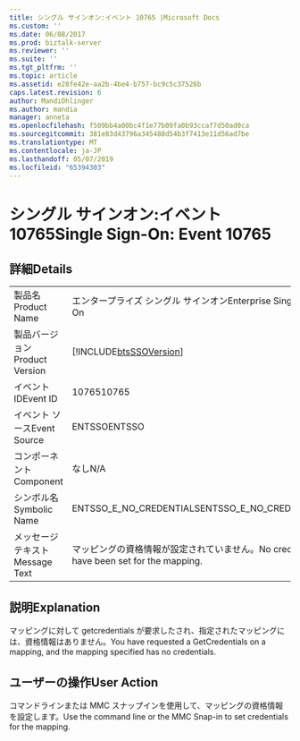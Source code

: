 ```yaml
---
title: シングル サインオン:イベント 10765 |Microsoft Docs
ms.custom: ''
ms.date: 06/08/2017
ms.prod: biztalk-server
ms.reviewer: ''
ms.suite: ''
ms.tgt_pltfrm: ''
ms.topic: article
ms.assetid: e28fe42e-aa2b-4be4-b757-bc9c5c37526b
caps.latest.revision: 6
author: MandiOhlinger
ms.author: mandia
manager: anneta
ms.openlocfilehash: f509bb4a00bc4f1e77b09fa0b93ccaf7d50ad0ca
ms.sourcegitcommit: 381e83d43796a345488d54b3f7413e11d56ad7be
ms.translationtype: MT
ms.contentlocale: ja-JP
ms.lasthandoff: 05/07/2019
ms.locfileid: "65394303"
---
```

# <a name="single-sign-on-event-10765"></a><span data-ttu-id="77fcd-102">シングル サインオン:イベント 10765</span><span class="sxs-lookup"><span data-stu-id="77fcd-102">Single Sign-On: Event 10765</span></span>
## <a name="details"></a><span data-ttu-id="77fcd-103">詳細</span><span class="sxs-lookup"><span data-stu-id="77fcd-103">Details</span></span>  
  
|                 |                                                            |
|-----------------|------------------------------------------------------------|
|  <span data-ttu-id="77fcd-104">製品名</span><span class="sxs-lookup"><span data-stu-id="77fcd-104">Product Name</span></span>   |                 <span data-ttu-id="77fcd-105">エンタープライズ シングル サインオン</span><span class="sxs-lookup"><span data-stu-id="77fcd-105">Enterprise Single Sign-On</span></span>                  |
| <span data-ttu-id="77fcd-106">製品バージョン</span><span class="sxs-lookup"><span data-stu-id="77fcd-106">Product Version</span></span> | [!INCLUDE[btsSSOVersion](../includes/btsssoversion-md.md)] |
|    <span data-ttu-id="77fcd-107">イベント ID</span><span class="sxs-lookup"><span data-stu-id="77fcd-107">Event ID</span></span>     |                           <span data-ttu-id="77fcd-108">10765</span><span class="sxs-lookup"><span data-stu-id="77fcd-108">10765</span></span>                            |
|  <span data-ttu-id="77fcd-109">イベント ソース</span><span class="sxs-lookup"><span data-stu-id="77fcd-109">Event Source</span></span>   |                           <span data-ttu-id="77fcd-110">ENTSSO</span><span class="sxs-lookup"><span data-stu-id="77fcd-110">ENTSSO</span></span>                           |
|    <span data-ttu-id="77fcd-111">コンポーネント</span><span class="sxs-lookup"><span data-stu-id="77fcd-111">Component</span></span>    |                            <span data-ttu-id="77fcd-112">なし</span><span class="sxs-lookup"><span data-stu-id="77fcd-112">N/A</span></span>                             |
|  <span data-ttu-id="77fcd-113">シンボル名</span><span class="sxs-lookup"><span data-stu-id="77fcd-113">Symbolic Name</span></span>  |                  <span data-ttu-id="77fcd-114">ENTSSO_E_NO_CREDENTIALS</span><span class="sxs-lookup"><span data-stu-id="77fcd-114">ENTSSO_E_NO_CREDENTIALS</span></span>                   |
|  <span data-ttu-id="77fcd-115">メッセージ テキスト</span><span class="sxs-lookup"><span data-stu-id="77fcd-115">Message Text</span></span>   |       <span data-ttu-id="77fcd-116">マッピングの資格情報が設定されていません。</span><span class="sxs-lookup"><span data-stu-id="77fcd-116">No credentials have been set for the mapping.</span></span>        |
  
## <a name="explanation"></a><span data-ttu-id="77fcd-117">説明</span><span class="sxs-lookup"><span data-stu-id="77fcd-117">Explanation</span></span>  
 <span data-ttu-id="77fcd-118">マッピングに対して getcredentials が要求したされ、指定されたマッピングには、資格情報はありません。</span><span class="sxs-lookup"><span data-stu-id="77fcd-118">You have requested a GetCredentials on a mapping, and the mapping specified has no credentials.</span></span>  
  
## <a name="user-action"></a><span data-ttu-id="77fcd-119">ユーザーの操作</span><span class="sxs-lookup"><span data-stu-id="77fcd-119">User Action</span></span>  
 <span data-ttu-id="77fcd-120">コマンドラインまたは MMC スナップインを使用して、マッピングの資格情報を設定します。</span><span class="sxs-lookup"><span data-stu-id="77fcd-120">Use the command line or the MMC Snap-in to set credentials for the mapping.</span></span>